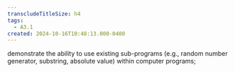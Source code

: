 ```yaml
---
transcludeTitleSize: h4
tags:
  - A3.1
created: 2024-10-16T10:48:13.000-0400
---
```

demonstrate the ability to use existing sub-programs (e.g., random number generator, substring, absolute value) within computer programs;